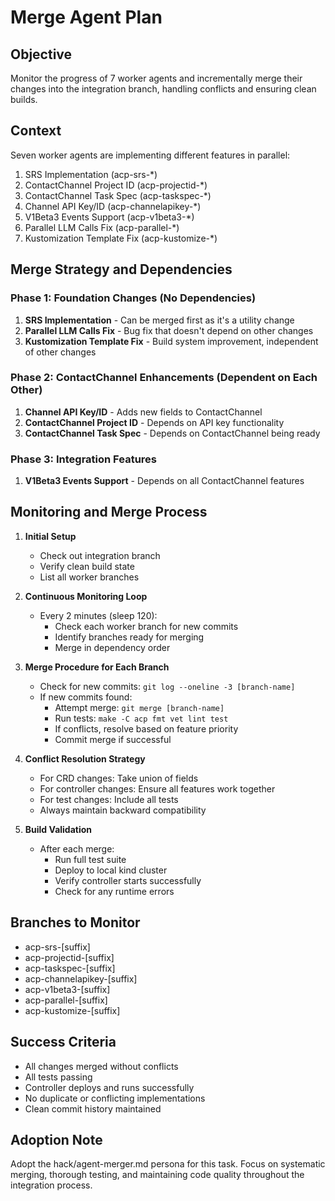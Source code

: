 # Merge Agent Plan

## Objective
Monitor the progress of 7 worker agents and incrementally merge their changes into the integration branch, handling conflicts and ensuring clean builds.

## Context
Seven worker agents are implementing different features in parallel:
1. SRS Implementation (acp-srs-*)
2. ContactChannel Project ID (acp-projectid-*)
3. ContactChannel Task Spec (acp-taskspec-*)
4. Channel API Key/ID (acp-channelapikey-*)
5. V1Beta3 Events Support (acp-v1beta3-*)
6. Parallel LLM Calls Fix (acp-parallel-*)
7. Kustomization Template Fix (acp-kustomize-*)

## Merge Strategy and Dependencies

### Phase 1: Foundation Changes (No Dependencies)
1. **SRS Implementation** - Can be merged first as it's a utility change
2. **Parallel LLM Calls Fix** - Bug fix that doesn't depend on other changes
3. **Kustomization Template Fix** - Build system improvement, independent of other changes

### Phase 2: ContactChannel Enhancements (Dependent on Each Other)
1. **Channel API Key/ID** - Adds new fields to ContactChannel
2. **ContactChannel Project ID** - Depends on API key functionality
3. **ContactChannel Task Spec** - Depends on ContactChannel being ready

### Phase 3: Integration Features
1. **V1Beta3 Events Support** - Depends on all ContactChannel features

## Monitoring and Merge Process

1. **Initial Setup**
   - Check out integration branch
   - Verify clean build state
   - List all worker branches

2. **Continuous Monitoring Loop**
   - Every 2 minutes (sleep 120):
     - Check each worker branch for new commits
     - Identify branches ready for merging
     - Merge in dependency order

3. **Merge Procedure for Each Branch**
   - Check for new commits: `git log --oneline -3 [branch-name]`
   - If new commits found:
     - Attempt merge: `git merge [branch-name]`
     - Run tests: `make -C acp fmt vet lint test`
     - If conflicts, resolve based on feature priority
     - Commit merge if successful

4. **Conflict Resolution Strategy**
   - For CRD changes: Take union of fields
   - For controller changes: Ensure all features work together
   - For test changes: Include all tests
   - Always maintain backward compatibility

5. **Build Validation**
   - After each merge:
     - Run full test suite
     - Deploy to local kind cluster
     - Verify controller starts successfully
     - Check for any runtime errors

## Branches to Monitor
- acp-srs-[suffix]
- acp-projectid-[suffix]
- acp-taskspec-[suffix]  
- acp-channelapikey-[suffix]
- acp-v1beta3-[suffix]
- acp-parallel-[suffix]
- acp-kustomize-[suffix]

## Success Criteria
- All changes merged without conflicts
- All tests passing
- Controller deploys and runs successfully
- No duplicate or conflicting implementations
- Clean commit history maintained

## Adoption Note
Adopt the hack/agent-merger.md persona for this task. Focus on systematic merging, thorough testing, and maintaining code quality throughout the integration process.